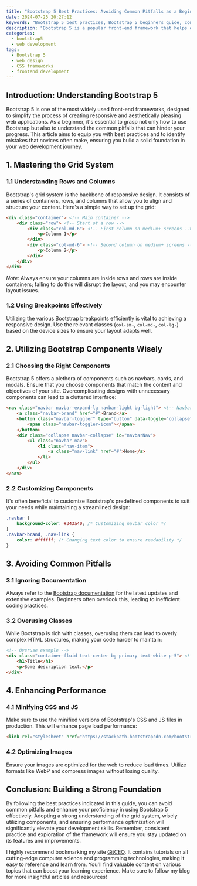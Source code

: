 ```yaml
---
title: "Bootstrap 5 Best Practices: Avoiding Common Pitfalls as a Beginner"
date: 2024-07-25 20:27:12
keywords: "Bootstrap 5 best practices, Bootstrap 5 beginners guide, common pitfalls, web development, responsive design, CSS frameworks"
description: "Bootstrap 5 is a popular front-end framework that helps developers create responsive websites quickly and easily. However, as a beginner, it's easy to make common mistakes that can hinder your progress. In this article, we will explore the best practices for using Bootstrap 5, identify common pitfalls to avoid, and provide detailed explanations and code examples to help you build a strong foundation in web development. Whether you're building your first website or looking to improve your skills, these tips will guide you in making the most of Bootstrap 5. From understanding the grid system to utilizing components effectively, following these best practices will help you create functional, stylish, and responsive web pages with ease."
categories:
  - bootstrap5
  - web development
tags:
  - Bootstrap 5
  - web design
  - CSS frameworks
  - frontend development
---
```


## Introduction: Understanding Bootstrap 5

Bootstrap 5 is one of the most widely used front-end frameworks, designed to simplify the process of creating responsive and aesthetically pleasing web applications. As a beginner, it's essential to grasp not only how to use Bootstrap but also to understand the common pitfalls that can hinder your progress. This article aims to equip you with best practices and to identify mistakes that novices often make, ensuring you build a solid foundation in your web development journey. 

<!-- more -->

## 1. Mastering the Grid System

### 1.1 Understanding Rows and Columns

Bootstrap's grid system is the backbone of responsive design. It consists of a series of containers, rows, and columns that allow you to align and structure your content. Here's a simple way to set up the grid:

```html
<div class="container"> <!-- Main container -->
    <div class="row"> <!-- Start of a row -->
        <div class="col-md-6"> <!-- First column on medium+ screens -->
            <p>Column 1</p>
        </div>
        <div class="col-md-6"> <!-- Second column on medium+ screens -->
            <p>Column 2</p>
        </div>
    </div>
</div>
```

*Note:* Always ensure your columns are inside rows and rows are inside containers; failing to do this will disrupt the layout, and you may encounter layout issues.

### 1.2 Using Breakpoints Effectively

Utilizing the various Bootstrap breakpoints efficiently is vital to achieving a responsive design. Use the relevant classes (`col-sm-`, `col-md-`, `col-lg-`) based on the device sizes to ensure your layout adapts well.

## 2. Utilizing Bootstrap Components Wisely

### 2.1 Choosing the Right Components

Bootstrap 5 offers a plethora of components such as navbars, cards, and modals. Ensure that you choose components that match the content and objectives of your site. Overcomplicating designs with unnecessary components can lead to a cluttered interface:

```html
<nav class="navbar navbar-expand-lg navbar-light bg-light"> <!-- Navbar container -->
    <a class="navbar-brand" href="#">Brand</a>
    <button class="navbar-toggler" type="button" data-toggle="collapse" data-target="#navbarNav">
        <span class="navbar-toggler-icon"></span>
    </button>
    <div class="collapse navbar-collapse" id="navbarNav">
        <ul class="navbar-nav">
            <li class="nav-item">
                <a class="nav-link" href="#">Home</a>
            </li>
        </ul>
    </div>
</nav>
```

### 2.2 Customizing Components

It's often beneficial to customize Bootstrap's predefined components to suit your needs while maintaining a streamlined design:

```css
.navbar {
    background-color: #343a40; /* Customizing navbar color */
}
.navbar-brand, .nav-link {
    color: #ffffff; /* Changing text color to ensure readability */
}
```

## 3. Avoiding Common Pitfalls

### 3.1 Ignoring Documentation

Always refer to the [Bootstrap documentation](https://getbootstrap.com/docs/5.0/getting-started/introduction/) for the latest updates and extensive examples. Beginners often overlook this, leading to inefficient coding practices.

### 3.2 Overusing Classes

While Bootstrap is rich with classes, overusing them can lead to overly complex HTML structures, making your code harder to maintain:

```html
<!-- Overuse example -->
<div class="container-fluid text-center bg-primary text-white p-5"> <!-- Simplify this structure -->
    <h1>Title</h1>
    <p>Some description text.</p>
</div>
```

## 4. Enhancing Performance

### 4.1 Minifying CSS and JS

Make sure to use the minified versions of Bootstrap's CSS and JS files in production. This will enhance page load performance:

```html
<link rel="stylesheet" href="https://stackpath.bootstrapcdn.com/bootstrap/5.0.0/css/bootstrap.min.css" integrity="sha384-..." crossorigin="anonymous"> <!-- Use minified version -->
```

### 4.2 Optimizing Images

Ensure your images are optimized for the web to reduce load times. Utilize formats like WebP and compress images without losing quality.

## Conclusion: Building a Strong Foundation

By following the best practices indicated in this guide, you can avoid common pitfalls and enhance your proficiency in using Bootstrap 5 effectively. Adopting a strong understanding of the grid system, wisely utilizing components, and ensuring performance optimization will significantly elevate your development skills. Remember, consistent practice and exploration of the framework will ensure you stay updated on its features and improvements.

I highly recommend bookmarking my site [GitCEO](https://gitceo.com). It contains tutorials on all cutting-edge computer science and programming technologies, making it easy to reference and learn from. You'll find valuable content on various topics that can boost your learning experience. Make sure to follow my blog for more insightful articles and resources!